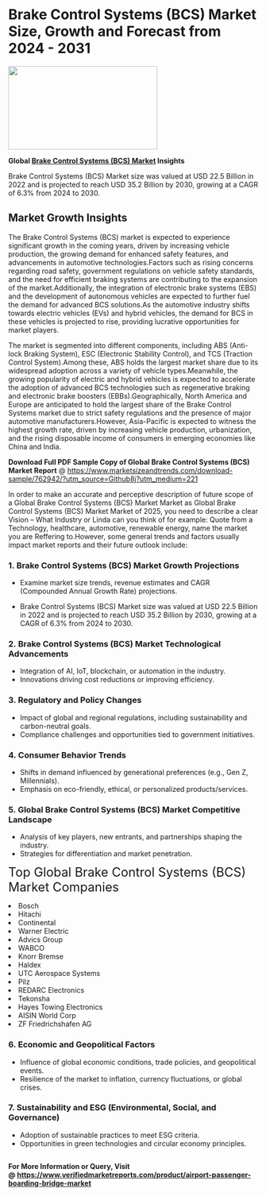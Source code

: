 <H1>Brake Control Systems (BCS) Market Size, Growth and Forecast from 2024 - 2031</H1><img class="aligncenter size-medium wp-image-584254" src="https://thirdeyenews.in/wp-content/uploads/2024/09/Global-Market-Research-300x168.jpeg" alt="" width="300" height="168" /><p><strong>Global&nbsp;<a href="https://www.marketsizeandtrends.com/download-sample/762942/?utm_source=Github8j?utm_medium=221">Brake Control Systems (BCS) Market</a> Insights</strong></p><p>Brake Control Systems (BCS) Market size was valued at USD 22.5 Billion in 2022 and is projected to reach USD 35.2 Billion by 2030, growing at a CAGR of 6.3% from 2024 to 2030.</p><p><h2>Market Growth Insights</h2> <p>The Brake Control Systems (BCS) market is expected to experience significant growth in the coming years, driven by increasing vehicle production, the growing demand for enhanced safety features, and advancements in automotive technologies.Factors such as rising concerns regarding road safety, government regulations on vehicle safety standards, and the need for efficient braking systems are contributing to the expansion of the market.Additionally, the integration of electronic brake systems (EBS) and the development of autonomous vehicles are expected to further fuel the demand for advanced BCS solutions.As the automotive industry shifts towards electric vehicles (EVs) and hybrid vehicles, the demand for BCS in these vehicles is projected to rise, providing lucrative opportunities for market players.</p> <p>The market is segmented into different components, including ABS (Anti-lock Braking System), ESC (Electronic Stability Control), and TCS (Traction Control System).Among these, ABS holds the largest market share due to its widespread adoption across a variety of vehicle types.Meanwhile, the growing popularity of electric and hybrid vehicles is expected to accelerate the adoption of advanced BCS technologies such as regenerative braking and electronic brake boosters (EBBs).Geographically, North America and Europe are anticipated to hold the largest share of the Brake Control Systems market due to strict safety regulations and the presence of major automotive manufacturers.However, Asia-Pacific is expected to witness the highest growth rate, driven by increasing vehicle production, urbanization, and the rising disposable income of consumers in emerging economies like China and India.<p><span class=""><strong>Download Full PDF Sample Copy of Global Brake Control Systems (BCS) Market Report</strong> @ <a href="https://www.marketsizeandtrends.com/download-sample/762942/?utm_source=Github8j?utm_medium=221" target="_blank">https://www.marketsizeandtrends.com/download-sample/762942/?utm_source=Github8j?utm_medium=221</a></span></p><p>In order to make an accurate and perceptive description of future scope of a Global&nbsp;Brake Control Systems (BCS) Market Market as Global&nbsp;Brake Control Systems (BCS) Market Market of 2025, you need to describe a clear Vision &ndash; What Industry or Linda can you think of for example: Quote from a Technology, healthcare, automotive, renewable energy, name the market you are Reffering to.However, some general trends and factors usually impact market reports and their future outlook include:</p><h3>1.&nbsp;<strong>Brake Control Systems (BCS) Market Growth Projections</strong></h3><ul><li>Examine market size trends, revenue estimates and CAGR (Compounded Annual Growth Rate) projections.</li><li><p>Brake Control Systems (BCS) Market size was valued at USD 22.5 Billion in 2022 and is projected to reach USD 35.2 Billion by 2030, growing at a CAGR of 6.3% from 2024 to 2030.</p></li></ul><h3>2.&nbsp;<strong>Brake Control Systems (BCS) Market Technological Advancements</strong></h3><ul><li>Integration of AI, IoT, blockchain, or automation in the industry.</li><li>Innovations driving cost reductions or improving efficiency.</li></ul><h3>3.&nbsp;<strong>Regulatory and Policy Changes</strong></h3><ul><li>Impact of global and regional regulations, including sustainability and carbon-neutral goals.</li><li>Compliance challenges and opportunities tied to government initiatives.</li></ul><h3>4.&nbsp;<strong>Consumer Behavior Trends</strong></h3><ul><li>Shifts in demand influenced by generational preferences (e.g., Gen Z, Millennials).</li><li>Emphasis on eco-friendly, ethical, or personalized products/services.</li></ul><h3>5.&nbsp;<strong>Global Brake Control Systems (BCS) Market Competitive Landscape</strong></h3><ul><li>Analysis of key players, new entrants, and partnerships shaping the industry.</li><li>Strategies for differentiation and market penetration.</li></ul><p data-pm-slice="1 1 []"><span style="color: inherit; font-family: inherit; font-size: 25px;">Top Global Brake Control Systems (BCS) Market Companies</span></p><div class="" data-test-id=""><p><li>Bosch</li><li> Hitachi</li><li> Continental</li><li> Warner Electric</li><li> Advics Group</li><li> WABCO</li><li> Knorr Bremse</li><li> Haldex</li><li> UTC Aerospace Systems</li><li> Pilz</li><li> REDARC Electronics</li><li> Tekonsha</li><li> Hayes Towing Electronics</li><li> AISIN World Corp</li><li> ZF Friedrichshafen AG</li></p></div><h3>6.&nbsp;<strong>Economic and Geopolitical Factors</strong></h3><ul><li>Influence of global economic conditions, trade policies, and geopolitical events.</li><li>Resilience of the market to inflation, currency fluctuations, or global crises.</li></ul><h3>7.&nbsp;<strong>Sustainability and ESG (Environmental, Social, and Governance)</strong></h3><ul><li>Adoption of sustainable practices to meet ESG criteria.</li><li>Opportunities in green technologies and circular economy principles.</li></ul><h2><strong style="font-size: 14px;">For More Information or Query, Visit @&nbsp;</strong><a style="background-color: #ffffff; font-size: 14px;" href="https://www.marketsizeandtrends.com/report/brake-control-systems-bcs-market/" target="_blank">https://www.verifiedmarketreports.com/product/airport-passenger-boarding-bridge-market</a></h2>
